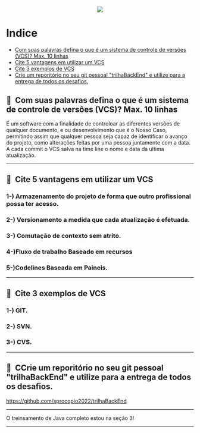 <h1 align="center">
    <img src=https://ik.imagekit.io/interatte/Captura_de_Tela_2022-03-18_a%CC%80s_13.07.39_-hv_zJMtKk.png?ik-sdk-version=javascript-1.4.3&updatedAt=1647619761769>
</h1>

# Indice

- [Com suas palavras defina o que é um sistema de controle de versôes (VCS)? Max. 10 linhas](#-Com-suas-palavras-defina-o-que-é-um-sistema-de-controle-de-versôes-(VCS)-?-Max.-10-linhas)
- [Cite 5 vantagens em utilizar um VCS](#-Cite-5-vantagens-em-utilizar-um-VCS)
- [Cite 3 exemplos de VCS](#-Cite-3-exemplos-de-VCS)
- [Crie um reporitório no seu git pessoal "trilhaBackEnd" e utilize para a entrega de todos os desafios.](#-Crie-um-reporitório-no-seu-git-pessoal-"trilhaBackEnd"-e-utilize-para-a-entrega-de-todos-os-desafios.)

## 🔖&nbsp; Com suas palavras defina o que é um sistema de controle de versôes (VCS)? Max. 10 linhas

É um software com a finalidade de controloar as diferentes versões de qualquer documento, e ou desenvolvimento que é o Nosso Caso, permitindo assim que qualquer pessoa seja capaz de identificar o avanço do projeto, como alterações feitas por uma pessoa juntamente com a data. A cada commit o VCS salva na time line o nome e data da ultima atualização.

---

## 🔖&nbsp; Cite 5 vantagens em utilizar um VCS
<h3>
1-) Armazenamento do projeto de forma que outro profissional possa ter acesso.
</h3>
<h3>
2-) Versionamento a medida que cada atualização é efetuada.
</h3>
<h3>
3-) Comutação de contexto sem atrito.
</h3>
<h3>
4-)Fluxo de trabalho Baseado em recursos
</h3>
<h3>
5-)Codelines Baseada em Paineis.
</h3>

---
## 🔖&nbsp; Cite 3 exemplos de VCS
<h3>
1-) GIT.
</h3>
<h3>
2-) SVN.
</h3>
<h3>
3-) CVS.
</h3>

---

## 🔖&nbsp; CCrie um reporitório no seu git pessoal "trilhaBackEnd" e utilize para a entrega de todos os desafios.

https://github.com/sprocopio2022/trilhaBackEnd

---

O treinsamento de Java completo estou na seção 3!

---